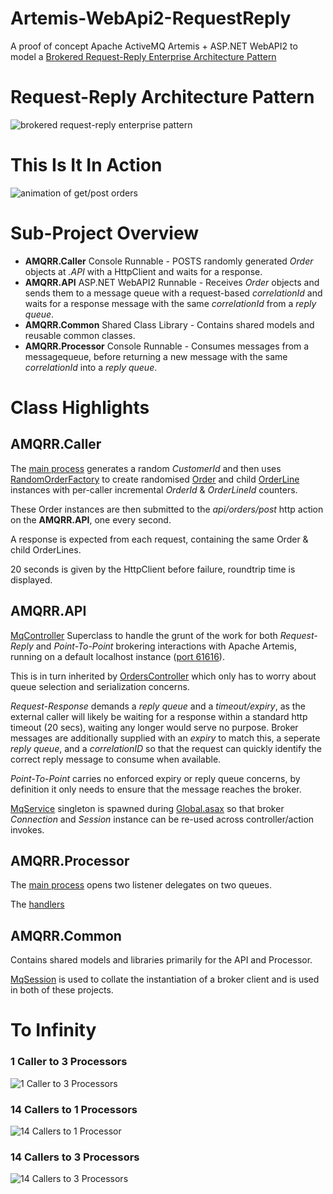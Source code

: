 # Artemis-WebApi2-RequestReply
A proof of concept Apache ActiveMQ Artemis + ASP.NET WebAPI2 to model a 
[Brokered Request-Reply Enterprise Architecture Pattern](https://www.enterpriseintegrationpatterns.com/patterns/messaging/RequestReply.html)

# Request-Reply Architecture Pattern

![brokered request-reply enterprise pattern](https://github.com/dbl4ck/Artemis-WebApi2-RequestReply/blob/master/Docs/Media/request-reply.png)

# This Is It In Action

![animation of get/post orders](https://github.com/dbl4ck/Artemis-WebApi2-RequestReply/blob/master/Docs/Media/post-and-get-ani.gif.gif)


# Sub-Project Overview

* **AMQRR.Caller** Console Runnable - POSTS randomly generated *Order* objects at *.API* with a HttpClient and waits for a response.
* **AMQRR.API** ASP.NET WebAPI2 Runnable -	Receives *Order* objects and sends them to a message queue with a request-based *correlationId* and waits for a response message with the same *correlationId* from a *reply queue*.
* **AMQRR.Common** Shared Class Library - Contains shared models and reusable common classes.
* **AMQRR.Processor** Console Runnable - Consumes messages from a messagequeue, before returning a new message with the same *correlationId* into a *reply queue*.

# Class Highlights

## AMQRR.Caller

The [main process](https://github.com/dbl4ck/Artemis-WebApi2-RequestReply/blob/master/AMQRR.Caller/Program.cs) generates a random *CustomerId* and then uses [RandomOrderFactory](https://github.com/dbl4ck/Artemis-WebApi2-RequestReply/blob/master/AMQRR.Common/Factories/RandomOrderFactory.cs) to create randomised [Order](https://github.com/dbl4ck/Artemis-WebApi2-RequestReply/blob/master/AMQRR.Common/Models/Order.cs) and child [OrderLine](https://github.com/dbl4ck/Artemis-WebApi2-RequestReply/blob/master/AMQRR.Common/Models/OrderLine.cs) instances with per-caller incremental *OrderId* & *OrderLineId* counters.

These Order instances are then submitted to the *api/orders/post* http action on the **AMQRR.API**, one every second.

A response is expected from each request, containing the same Order & child OrderLines. 

20 seconds is given by the HttpClient before failure, roundtrip time is displayed.

## AMQRR.API

[MqController](https://github.com/dbl4ck/Artemis-WebApi2-RequestReply/blob/master/AMQRR.API/Base/MqController.cs) Superclass to handle the grunt of the work for both *Request-Reply* and *Point-To-Point* brokering interactions with Apache Artemis, running on a default localhost instance ([port 61616](https://github.com/dbl4ck/Artemis-WebApi2-RequestReply/blob/master/AMQRR.Common/Configuration/Url.cs)).

This is in turn inherited by [OrdersController](https://github.com/dbl4ck/Artemis-WebApi2-RequestReply/blob/master/AMQRR.API/Controllers/OrdersController.cs) which only has to worry about queue selection and serialization concerns.

*Request-Response* demands a *reply queue* and a *timeout/expiry*, as the external caller will likely be waiting for a response within a standard http timeout (20 secs), waiting any longer would serve no purpose. Broker messages are additionally supplied with an *expiry* to match this, a seperate *reply queue*, and a *correlationID* so that the request can quickly identify the correct reply message to consume when available.

*Point-To-Point* carries no enforced expiry or reply queue concerns, by definition it only needs to ensure that the message reaches the broker.

[MqService](https://github.com/dbl4ck/Artemis-WebApi2-RequestReply/blob/master/AMQRR.API/Services/Singleton/MqService.cs) singleton is spawned during [Global.asax](https://github.com/dbl4ck/Artemis-WebApi2-RequestReply/blob/master/AMQRR.API/Global.asax.cs) so that broker *Connection* and *Session* instance can be re-used across controller/action invokes.

## AMQRR.Processor

The [main process](https://github.com/dbl4ck/Artemis-WebApi2-RequestReply/blob/master/AMQRR.Processor/Program.cs) opens two listener delegates on two queues.

The [handlers](https://github.com/dbl4ck/Artemis-WebApi2-RequestReply/blob/master/AMQRR.Processor/Handlers/Orders.cs) 

## AMQRR.Common

Contains shared models and libraries primarily for the API and Processor.

[MqSession](https://github.com/dbl4ck/Artemis-WebApi2-RequestReply/blob/master/AMQRR.Common/MQ/MqSession.cs) is used to collate the instantiation of a broker client and is used in both of these projects.

# To Infinity

### 1 Caller to 3 Processors

![1 Caller to 3 Processors](https://raw.githubusercontent.com/dbl4ck/Artemis-WebApi2-RequestReply/master/Docs/Media/Media1-to-3.png)

### 14 Callers to 1 Processors

![14 Callers to 1 Processor](https://raw.githubusercontent.com/dbl4ck/Artemis-WebApi2-RequestReply/master/Docs/Media/Media14-to-1.png)

### 14 Callers to 3 Processors

![14 Callers to 3 Processors](https://raw.githubusercontent.com/dbl4ck/Artemis-WebApi2-RequestReply/master/Docs/Media/Media14-to-3.png)
